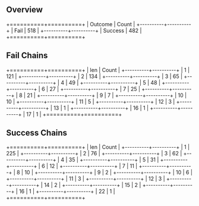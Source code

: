 ## Overview
+==========+==========+
| Outcome  |  Count   |
+----------+----------+
| Fail     |      518 |
+----------+----------+
| Success  |      482 |
+==========+==========+

## Fail Chains
+==========+==========+
|   len    |  Count   |
+----------+----------+
| 1        |      121 |
+----------+----------+
| 2        |      134 |
+----------+----------+
| 3        |       65 |
+----------+----------+
| 4        |       49 |
+----------+----------+
| 5        |       48 |
+----------+----------+
| 6        |       27 |
+----------+----------+
| 7        |       25 |
+----------+----------+
| 8        |       21 |
+----------+----------+
| 9        |        7 |
+----------+----------+
| 10       |       10 |
+----------+----------+
| 11       |        5 |
+----------+----------+
| 12       |        3 |
+----------+----------+
| 13       |        1 |
+----------+----------+
| 16       |        1 |
+----------+----------+
| 17       |        1 |
+==========+==========+

## Success Chains
+==========+==========+
|   len    |  Count   |
+----------+----------+
| 1        |      225 |
+----------+----------+
| 2        |       76 |
+----------+----------+
| 3        |       62 |
+----------+----------+
| 4        |       35 |
+----------+----------+
| 5        |       31 |
+----------+----------+
| 6        |       12 |
+----------+----------+
| 7        |       11 |
+----------+----------+
| 8        |       10 |
+----------+----------+
| 9        |        2 |
+----------+----------+
| 10       |        6 |
+----------+----------+
| 11       |        3 |
+----------+----------+
| 12       |        3 |
+----------+----------+
| 14       |        2 |
+----------+----------+
| 15       |        2 |
+----------+----------+
| 16       |        1 |
+----------+----------+
| 22       |        1 |
+==========+==========+

